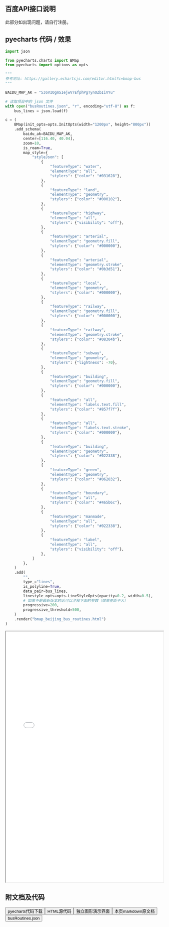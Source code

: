 ## 百度API接口说明

此部分如出现问题，请自行注册。

## pyecharts 代码 / 效果

```python
import json

from pyecharts.charts import BMap
from pyecharts import options as opts

"""
参考地址: https://gallery.echartsjs.com/editor.html?c=bmap-bus
"""

BAIDU_MAP_AK = "53oVIOgmSIejwV7EfphPgTynOZbIiVYu"

# 读取项目中的 json 文件
with open("busRoutines.json", "r", encoding="utf-8") as f:
    bus_lines = json.load(f)

c = (
    BMap(init_opts=opts.InitOpts(width="1200px", height="800px"))
    .add_schema(
        baidu_ak=BAIDU_MAP_AK,
        center=[116.40, 40.04],
        zoom=10,
        is_roam=True,
        map_style={
            "styleJson": [
                {
                    "featureType": "water",
                    "elementType": "all",
                    "stylers": {"color": "#031628"},
                },
                {
                    "featureType": "land",
                    "elementType": "geometry",
                    "stylers": {"color": "#000102"},
                },
                {
                    "featureType": "highway",
                    "elementType": "all",
                    "stylers": {"visibility": "off"},
                },
                {
                    "featureType": "arterial",
                    "elementType": "geometry.fill",
                    "stylers": {"color": "#000000"},
                },
                {
                    "featureType": "arterial",
                    "elementType": "geometry.stroke",
                    "stylers": {"color": "#0b3d51"},
                },
                {
                    "featureType": "local",
                    "elementType": "geometry",
                    "stylers": {"color": "#000000"},
                },
                {
                    "featureType": "railway",
                    "elementType": "geometry.fill",
                    "stylers": {"color": "#000000"},
                },
                {
                    "featureType": "railway",
                    "elementType": "geometry.stroke",
                    "stylers": {"color": "#08304b"},
                },
                {
                    "featureType": "subway",
                    "elementType": "geometry",
                    "stylers": {"lightness": -70},
                },
                {
                    "featureType": "building",
                    "elementType": "geometry.fill",
                    "stylers": {"color": "#000000"},
                },
                {
                    "featureType": "all",
                    "elementType": "labels.text.fill",
                    "stylers": {"color": "#857f7f"},
                },
                {
                    "featureType": "all",
                    "elementType": "labels.text.stroke",
                    "stylers": {"color": "#000000"},
                },
                {
                    "featureType": "building",
                    "elementType": "geometry",
                    "stylers": {"color": "#022338"},
                },
                {
                    "featureType": "green",
                    "elementType": "geometry",
                    "stylers": {"color": "#062032"},
                },
                {
                    "featureType": "boundary",
                    "elementType": "all",
                    "stylers": {"color": "#465b6c"},
                },
                {
                    "featureType": "manmade",
                    "elementType": "all",
                    "stylers": {"color": "#022338"},
                },
                {
                    "featureType": "label",
                    "elementType": "all",
                    "stylers": {"visibility": "off"},
                },
            ]
        },
    )
    .add(
        "",
        type_="lines",
        is_polyline=True,
        data_pair=bus_lines,
        linestyle_opts=opts.LineStyleOpts(opacity=0.2, width=0.5),
        # 如果不是最新版本的话可以注释下面的参数（效果差距不大）
        progressive=200,
        progressive_threshold=500,
    )
    .render("bmap_beijing_bus_routines.html")
)

```

<iframe width="100%" height="800px" src="/pyecharts/BMap/bmap_beijing_bus_routines.html"></iframe>


## 附文档及代码

<a href="https://cdn.jsdelivr.net/gh/wfy-belief/python/docs/pyecharts/BMap/bmap_beijing_bus_routines.py"><button class="mybutton">pyecharts代码下载</button></a><a href="https://cdn.jsdelivr.net/gh/wfy-belief/python/docs/pyecharts/BMap/bmap_beijing_bus_routines.html"><button class="mybutton">HTML源代码</button></a><a href="https://python.wfyblog.cn/pyecharts/BMap/bmap_beijing_bus_routines.html"><button class="mybutton">独立图形演示界面</button></a><a href="https://cdn.jsdelivr.net/gh/wfy-belief/python/docs/pyecharts/BMap/bmap_beijing_bus_routines.md"><button class="mybutton">本页markdown原文档</button></a><a href="https://cdn.jsdelivr.net/gh/wfy-belief/python/docs/pyecharts/BMap/busRoutines.json"><button class="mybutton">busRoutines.json</button></a>
